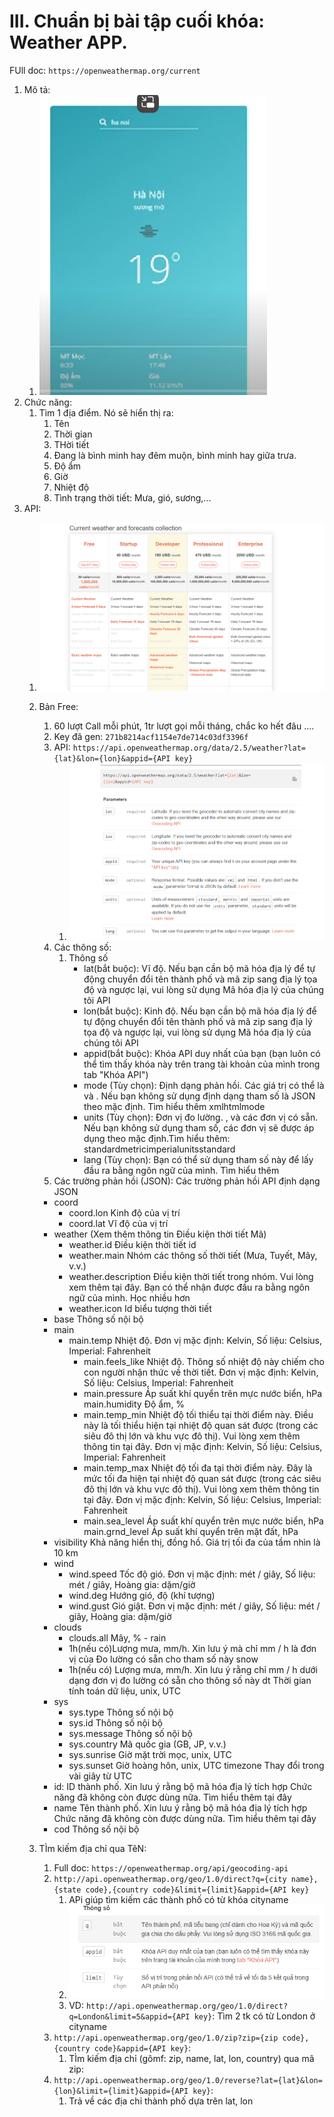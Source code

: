 # III. Chuẩn bị bài tập cuối khóa: Weather APP.
FUll doc: `https://openweathermap.org/current`
1. Mô tả:
   1. ![alt text](image.png)
2. Chức năng:
   1. Tìm 1 địa điểm. Nó sẽ hiển thị ra:
      1. Tên
      2. Thời gian
      3. THời tiết
      4. Đang là bình minh hay đêm muộn, bình minh hay giữa trưa.
      5. Độ ẩm
      6. Giờ
      7. Nhiệt độ
      8. Tình trạng thời tiết: Mưa, gió, sương,...
3. API:
   1. ![alt text](image-1.png)
   2. Bản Free:
      1. 60 lượt Call mỗi phút, 1tr lượt gọi mỗi tháng, chắc ko hết đâu ....
      2. Key đã gen: `271b8214acf1154e7de714c03df3396f`
      3. API: `https://api.openweathermap.org/data/2.5/weather?lat={lat}&lon={lon}&appid={API key}`
         1. ![alt text](image-2.png)
      4. Các thông số:
         1. Thông số
            - lat(bắt buộc): Vĩ độ. Nếu bạn cần bộ mã hóa địa lý để tự động chuyển đổi tên thành phố và mã zip sang địa lý tọa độ và ngược lại, vui lòng sử dụng Mã hóa địa lý của chúng tôi API
            - lon(bắt buộc): Kinh độ. Nếu bạn cần bộ mã hóa địa lý để tự động chuyển đổi tên thành phố và mã zip sang địa lý tọa độ và ngược lại, vui lòng sử dụng Mã hóa địa lý của chúng tôi API
            - appid(bắt buộc): Khóa API duy nhất của bạn (bạn luôn có thể tìm thấy khóa này trên trang tài khoản của mình trong tab "Khóa API")
            - mode (Tùy chọn): Định dạng phản hồi. Các giá trị có thể là và . Nếu bạn không sử dụng định dạng tham số là JSON theo mặc định. Tìm hiểu thêm xmlhtmlmode
            - units	(Tùy chọn): Đơn vị đo lường. , và các đơn vị có sẵn. Nếu bạn không sử dụng tham số, các đơn vị sẽ được áp dụng theo mặc định.Tìm hiểu thêm: standardmetricimperialunitsstandard
            - lang (Tùy chọn): Bạn có thể sử dụng tham số này để lấy đầu ra bằng ngôn ngữ của mình. Tìm hiểu thêm
      5. Các trường phản hồi (JSON): Các trường phản hồi API định dạng JSON
      - coord
        - coord.lon Kinh độ của vị trí
        - coord.lat Vĩ độ của vị trí
      - weather (Xem thêm thông tin Điều kiện thời tiết Mã)
        - weather.id Điều kiện thời tiết id
        - weather.main Nhóm các thông số thời tiết (Mưa, Tuyết, Mây, v.v.)
        - weather.description Điều kiện thời tiết trong nhóm. Vui lòng xem thêm tại đây. Bạn có thể nhận được đầu ra bằng ngôn ngữ của mình. Học nhiều hơn
        - weather.icon Id biểu tượng thời tiết
      - base Thông số nội bộ
      - main
        - main.temp Nhiệt độ. Đơn vị mặc định: Kelvin, Số liệu: Celsius, Imperial: Fahrenheit
          - main.feels_like Nhiệt độ. Thông số nhiệt độ này chiếm cho con người nhận thức về thời tiết. Đơn vị mặc định: Kelvin, Số liệu: Celsius, Imperial: Fahrenheit
          - main.pressure Áp suất khí quyển trên mực nước biển, hPa
          main.humidity Độ ẩm, %
          - main.temp_min Nhiệt độ tối thiểu tại thời điểm này. Điều này là tối thiểu hiện tại nhiệt độ quan sát được (trong các siêu đô thị lớn và khu vực đô thị). Vui lòng xem thêm thông tin tại đây. Đơn vị mặc định: Kelvin, Số liệu: Celsius, Imperial: Fahrenheit
          - main.temp_max Nhiệt độ tối đa tại thời điểm này. Đây là mức tối đa hiện tại nhiệt độ quan sát được (trong các siêu đô thị lớn và khu vực đô thị). Vui lòng xem thêm thông tin tại đây. Đơn vị mặc định: Kelvin, Số liệu: Celsius, Imperial: Fahrenheit
          - main.sea_level Áp suất khí quyển trên mực nước biển, hPa
          main.grnd_level Áp suất khí quyển trên mặt đất, hPa
      - visibility Khả năng hiển thị, đồng hồ. Giá trị tối đa của tầm nhìn là 10 km
      - wind
        - wind.speed Tốc độ gió. Đơn vị mặc định: mét / giây, Số liệu: mét / giây, Hoàng gia: dặm/giờ
        - wind.deg Hướng gió, độ (khí tượng)
        - wind.gust Gió giật. Đơn vị mặc định: mét / giây, Số liệu: mét / giây, Hoàng gia: dặm/giờ
      - clouds
        - clouds.all Mây, %
              - rain
        - 1h(nếu có)Lượng mưa, mm/h. Xin lưu ý mà chỉ mm / h là đơn vị của Đo lường có sẵn cho tham số này snow
        - 1h(nếu có) Lượng mưa, mm/h. Xin lưu ý rằng chỉ mm / h dưới dạng đơn vị đo lường có sẵn cho thông số này dt Thời gian tính toán dữ liệu, unix, UTC
      - sys
        - sys.type Thông số nội bộ
        - sys.id Thông số nội bộ
        - sys.message Thông số nội bộ
        - sys.country Mã quốc gia (GB, JP, v.v.)
        - sys.sunrise Giờ mặt trời mọc, unix, UTC
        - sys.sunset Giờ hoàng hôn, unix, UTC timezone Thay đổi trong vài giây từ UTC
      - id: ID thành phố. Xin lưu ý rằng bộ mã hóa địa lý tích hợp Chức năng đã không còn được dùng nữa. Tìm hiểu thêm tại đây
      - name Tên thành phố. Xin lưu ý rằng bộ mã hóa địa lý tích hợp Chức năng đã không còn được dùng nữa. Tìm hiểu thêm tại đây
      - cod Thông số nội bộ

   3. TÌm kiếm địa chỉ qua TêN:
      1. Full doc: `https://openweathermap.org/api/geocoding-api`
      2. `http://api.openweathermap.org/geo/1.0/direct?q={city name},{state code},{country code}&limit={limit}&appid={API key}`
         1. APi giúp tìm kiếm các thành phố có từ khóa cityname
         2. ![alt text](image-3.png)
         3. VD: `http://api.openweathermap.org/geo/1.0/direct?q=London&limit=5&appid={API key}`: Tìm 2 tk có từ London ở cityname
      3. `http://api.openweathermap.org/geo/1.0/zip?zip={zip code},{country code}&appid={API key}`: 
         1. TÌm kiếm địa chỉ (gômf: zip, name, lat, lon, country) qua mã zip:
      4. `http://api.openweathermap.org/geo/1.0/reverse?lat={lat}&lon={lon}&limit={limit}&appid={API key}`:
         1. Trả về các địa chỉ thành phố dựa trên lat, lon